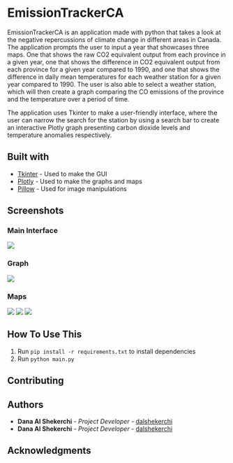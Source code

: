 # EmissionTrackerCA
EmissionTrackerCA is an application made with python that takes a look at the negative repercussions of climate change in different areas in Canada. The application prompts the user to input a year that showcases three maps. One that shows the raw CO2 equivalent output from each province in a given year, one that shows the difference in CO2 equivalent output from each province for a given year compared to 1990, and one that shows the difference in daily mean temperatures for each weather station for a given year compared to 1990. The user is also able to select a weather station, which will then create a graph comparing the CO emissions of the province and the temperature over a period of time.

The application uses Tkinter to make a user-friendly interface, where the user can narrow the search for the station by using a search bar to create an interactive Plotly graph presenting carbon dioxide levels and temperature anomalies respectively.


## Built with
* [Tkinter](https://docs.python.org/3/library/tkinter.html) - Used to make the GUI
* [Plotly](https://plotly.com/) - Used to make the graphs and maps
* [Pillow](https://pillow.readthedocs.io/en/stable/) - Used for image manipulations

## Screenshots

### Main Interface
![](https://i.imgur.com/9FCjacD.png)
### Graph
![](https://i.imgur.com/iyJtHZI.png)
### Maps
![](https://i.imgur.com/xWro50a.png)
![](https://i.imgur.com/ZEP1lUN.png)
![](https://i.imgur.com/4d8Qpic.png)

## How To Use This
1. Run `pip install -r requirements.txt` to install dependencies
2. Run `python main.py`

## Contributing

## Authors
* **Dana Al Shekerchi** - *Project Developer* - [dalshekerchi](https://github.com/dalshekerchi)
* **Dana Al Shekerchi** - *Project Developer* - [dalshekerchi](https://github.com/dalshekerchi)


## Acknowledgments

